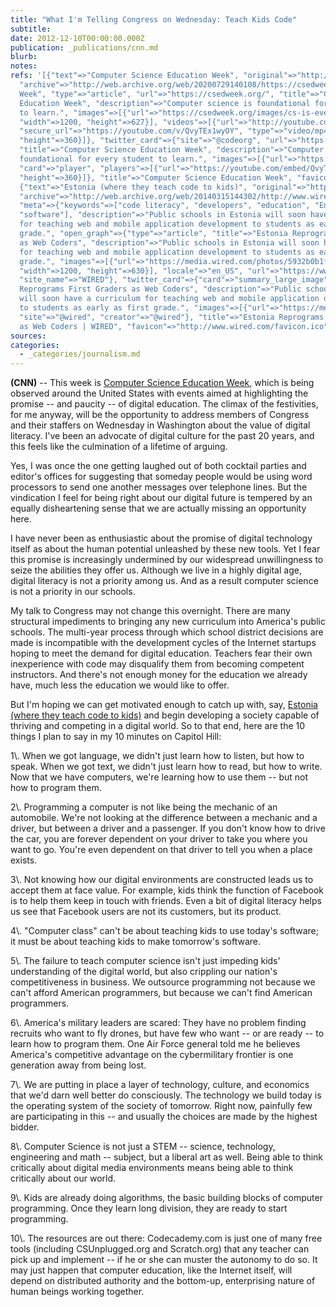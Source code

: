 ```yaml
---
title: "What I'm Telling Congress on Wednesday: Teach Kids Code"
subtitle:
date: 2012-12-10T00:00:00.000Z
publication: _publications/cnn.md
blurb:
notes:
refs: '[{"text"=>"Computer Science Education Week", "original"=>"http://www.csedweek.org/",
  "archive"=>"http://web.archive.org/web/20200729140108/https://csedweek.org/", "meta"=>{"open_graph"=>{"site_name"=>"CSEd
  Week", "type"=>"article", "url"=>"https://csedweek.org/", "title"=>"Computer Science
  Education Week", "description"=>"Computer science is foundational for every student
  to learn.", "images"=>[{"url"=>"https://csedweek.org/images/cs-is-everything-thumbnail.png",
  "width"=>1200, "height"=>627}], "videos"=>[{"url"=>"http://youtube.com/v/QvyTEx1wyOY",
  "secure_url"=>"https://youtube.com/v/QvyTEx1wyOY", "type"=>"video/mp4", "width"=>640,
  "height"=>360}]}, "twitter_card"=>{"site"=>"@codeorg", "url"=>"https://csedweek.org/",
  "title"=>"Computer Science Education Week", "description"=>"Computer science is
  foundational for every student to learn.", "images"=>[{"url"=>"https://csedweek.org/images/cs-is-everything-thumbnail.png"}],
  "card"=>"player", "players"=>[{"url"=>"https://youtube.com/embed/QvyTEx1wyOY", "width"=>640,
  "height"=>360}]}, "title"=>"Computer Science Education Week", "favicon"=>"http://www.csedweek.org/images/favicon.ico"}},
  {"text"=>"Estonia (where they teach code to kids)", "original"=>"http://www.wired.com/wiredenterprise/2012/09/estonia-reprograms-first-graders-as-web-coders/",
  "archive"=>"http://web.archive.org/web/20140315144302/http://www.wired.com:80/wiredenterprise/2012/09/estonia-reprograms-first-graders-as-web-coders/",
  "meta"=>{"keywords"=>["code literacy", "developers", "education", "Enterprise",
  "software"], "description"=>"Public schools in Estonia will soon have a curriculum
  for teaching web and mobile application development to students as early as first
  grade.", "open_graph"=>{"type"=>"article", "title"=>"Estonia Reprograms First Graders
  as Web Coders", "description"=>"Public schools in Estonia will soon have a curriculum
  for teaching web and mobile application development to students as early as first
  grade.", "images"=>[{"url"=>"https://media.wired.com/photos/5932b0b1f682204f7369758f/191:100/pass/kid-hacker.jpg",
  "width"=>1200, "height"=>630}], "locale"=>"en_US", "url"=>"https://www.wired.com/2012/09/estonia-reprograms-first-graders-as-web-coders/",
  "site_name"=>"WIRED"}, "twitter_card"=>{"card"=>"summary_large_image", "title"=>"Estonia
  Reprograms First Graders as Web Coders", "description"=>"Public schools in Estonia
  will soon have a curriculum for teaching web and mobile application development
  to students as early as first grade.", "images"=>[{"url"=>"https://media.wired.com/photos/5932b0b1f682204f7369758f/2:1/w_2500,c_limit/kid-hacker.jpg"}],
  "site"=>"@wired", "creator"=>"@wired"}, "title"=>"Estonia Reprograms First Graders
  as Web Coders | WIRED", "favicon"=>"http://www.wired.com/favicon.ico"}}]'
sources:
categories:
  - _categories/journalism.md
---
```


**(CNN)** -- This week is [Computer Science Education Week](http://www.csedweek.org/), which is being observed around the United States with events aimed at highlighting the promise -- and paucity -- of digital education. The climax of the festivities, for me anyway, will be the opportunity to address members of Congress and their staffers on Wednesday in Washington about the value of digital literacy. I've been an advocate of digital culture for the past 20 years, and this feels like the culmination of a lifetime of arguing.

Yes, I was once the one getting laughed out of both cocktail parties and editor's offices for suggesting that someday people would be using word processors to send one another messages over telephone lines. But the vindication I feel for being right about our digital future is tempered by an equally disheartening sense that we are actually missing an opportunity here.

I have never been as enthusiastic about the promise of digital technology itself as about the human potential unleashed by these new tools. Yet I fear this promise is increasingly undermined by our widespread unwillingness to seize the abilities they offer us. Although we live in a highly digital age, digital literacy is not a priority among us. And as a result computer science is not a priority in our schools.

My talk to Congress may not change this overnight. There are many structural impediments to bringing any new curriculum into America's public schools. The multi-year process through which school district decisions are made is incompatible with the development cycles of the Internet startups hoping to meet the demand for digital education. Teachers fear their own inexperience with code may disqualify them from becoming competent instructors. And there's not enough money for the education we already have, much less the education we would like to offer.

But I'm hoping we can get motivated enough to catch up with, say, [Estonia (where they teach code to kids)](http://www.wired.com/wiredenterprise/2012/09/estonia-reprograms-first-graders-as-web-coders/) and begin developing a society capable of thriving and competing in a digital world. So to that end, here are the 10 things I plan to say in my 10 minutes on Capitol Hill:

1\\. When we got language, we didn't just learn how to listen, but how to speak. When we got text, we didn't just learn how to read, but how to write. Now that we have computers, we're learning how to use them -- but not how to program them.

2\\. Programming a computer is not like being the mechanic of an automobile. We're not looking at the difference between a mechanic and a driver, but between a driver and a passenger. If you don't know how to drive the car, you are forever dependent on your driver to take you where you want to go. You're even dependent on that driver to tell you when a place exists.

3\\. Not knowing how our digital environments are constructed leads us to accept them at face value. For example, kids think the function of Facebook is to help them keep in touch with friends. Even a bit of digital literacy helps us see that Facebook users are not its customers, but its product.

4\\. "Computer class" can't be about teaching kids to use today's software; it must be about teaching kids to make tomorrow's software.

5\\. The failure to teach computer science isn't just impeding kids' understanding of the digital world, but also crippling our nation's competitiveness in business. We outsource programming not because we can't afford American programmers, but because we can't find American programmers.

6\\. America's military leaders are scared: They have no problem finding recruits who want to fly drones, but have few who want -- or are ready -- to learn how to program them. One Air Force general told me he believes America's competitive advantage on the cybermilitary frontier is one generation away from being lost.

7\\. We are putting in place a layer of technology, culture, and economics that we'd darn well better do consciously. The technology we build today is the operating system of the society of tomorrow. Right now, painfully few are participating in this -- and usually the choices are made by the highest bidder.

8\\. Computer Science is not just a STEM -- science, technology, engineering and math -- subject, but a liberal art as well. Being able to think critically about digital media environments means being able to think critically about our world.

9\\. Kids are already doing algorithms, the basic building blocks of computer programming. Once they learn long division, they are ready to start programming.

10\\. The resources are out there: Codecademy.com is just one of many free tools (including CSUnplugged.org and Scratch.org) that any teacher can pick up and implement -- if he or she can muster the autonomy to do so. It may just happen that computer education, like the Internet itself, will depend on distributed authority and the bottom-up, enterprising nature of human beings working together.
